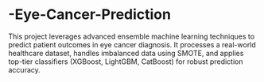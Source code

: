 # -Eye-Cancer-Prediction
This project leverages advanced ensemble machine learning techniques to predict patient outcomes in eye cancer diagnosis. It processes a real-world healthcare dataset, handles imbalanced data using SMOTE, and applies top-tier classifiers (XGBoost, LightGBM, CatBoost) for robust prediction accuracy.
